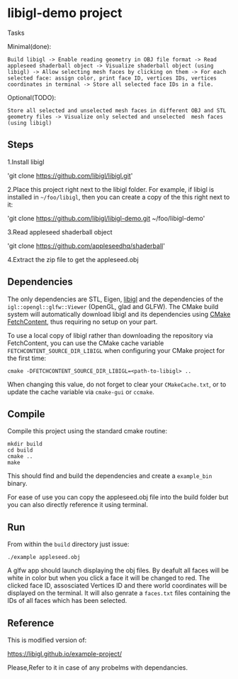 # libigl-demo project
Tasks

Minimal(done):
    
    Build libigl -> Enable reading geometry in OBJ file format -> Read appleseed shaderball object -> Visualize shaderball object (using libigl) -> Allow selecting mesh faces by clicking on them -> For each selected face: assign color, print face ID, vertices IDs, vertices coordinates in terminal -> Store all selected face IDs in a file.
    
Optional(TODO):

    Store all selected and unselected mesh faces in different OBJ and STL geometry files -> Visualize only selected and unselected  mesh faces (using libigl)

## Steps

1.Install libigl

'git clone https://github.com/libigl/libigl.git'

2.Place this project right next to the libigl folder. For example, if libigl is installed in `~/foo/libigl`, then you can create a copy of the this right next to it:

'git clone https://github.com/libigl/libigl-demo.git ~/foo/libigl-demo'

3.Read appleseed shaderball object

'git clone https://github.com/appleseedhq/shaderball'

4.Extract the zip file to get the appleseed.obj


## Dependencies

The only dependencies are STL, Eigen, [libigl](http://libigl.github.io/libigl/) and the dependencies
of the `igl::opengl::glfw::Viewer` (OpenGL, glad and GLFW).
The CMake build system will automatically download libigl and its dependencies using
[CMake FetchContent](https://cmake.org/cmake/help/latest/module/FetchContent.html),
thus requiring no setup on your part.

To use a local copy of libigl rather than downloading the repository via FetchContent, you can use
the CMake cache variable `FETCHCONTENT_SOURCE_DIR_LIBIGL` when configuring your CMake project for
the first time:
```
cmake -DFETCHCONTENT_SOURCE_DIR_LIBIGL=<path-to-libigl> ..
```
When changing this value, do not forget to clear your `CMakeCache.txt`, or to update the cache variable
via `cmake-gui` or `ccmake`.

## Compile

Compile this project using the standard cmake routine:

    mkdir build
    cd build
    cmake ..
    make

This should find and build the dependencies and create a `example_bin` binary.

For ease of use you can copy the appleseed.obj file into the build folder but you can also directly reference it using terminal.


## Run

From within the `build` directory just issue:

    ./example appleseed.obj

A glfw app should launch displaying the obj files.
By deafult all faces will be white in color but when you click a face it will be changed to red.
The clicked face ID, assosciated Vertices ID and there world coordinates will be displayed on the terminal.
It will also genrate a `faces.txt` files containing the IDs of all faces which has been selected.

## Reference

This is modified version of:

https://libigl.github.io/example-project/

Please,Refer to it in case of any probelms with dependancies.
